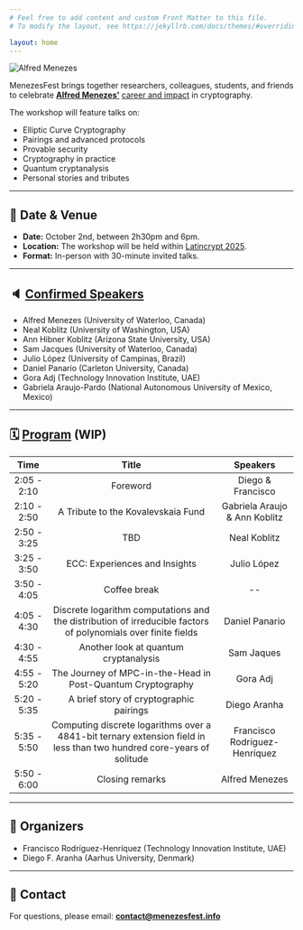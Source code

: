 ```yaml
---
# Feel free to add content and custom Front Matter to this file.
# To modify the layout, see https://jekyllrb.com/docs/themes/#overriding-theme-defaults

layout: home
---
```


<img src="/assets/images/menezes.png" alt="Alfred Menezes" class="side-image">

MenezesFest brings together researchers, colleagues, students, and friends to celebrate [**Alfred Menezes'**](https://uwaterloo.ca/scholar/ajmeneze) [career and impact](https://news.profoundimpact.com/2024/09/05/alfred-menezes/) in cryptography.  

The workshop will feature talks on:
- Elliptic Curve Cryptography
- Pairings and advanced protocols
- Provable security
- Cryptography in practice
- Quantum cryptanalysis
- Personal stories and tributes

---

## 📅 Date & Venue
- **Date:** October 2nd, between 2h30pm and 6pm.
- **Location:** The workshop will be held within [Latincrypt 2025](https://ciencias.medellin.unal.edu.co/eventos/latincrypt/).
- **Format:** In-person with 30-minute invited talks.

---

## 🔈 [Confirmed Speakers](/speakers/)
- Alfred Menezes (University of Waterloo, Canada)  
- Neal Koblitz (University of Washington, USA)  
- Ann Hibner Koblitz (Arizona State University, USA)  
- Sam Jacques (University of Waterloo, Canada)  
- Julio López (University of Campinas, Brazil)  
- Daniel Panario (Carleton University, Canada)  
- Gora Adj (Technology Innovation Institute, UAE)  
- Gabriela Araujo-Pardo (National Autonomous University of Mexico, Mexico)

---

## 🗓️ [Program](/speakers/) (WIP)

|     Time    |                                                          Title                                                          |            Speakers           |
|:-----------:|:-----------------------------------------------------------------------------------------------------------------------:|:-----------------------------:|
| 2:05 - 2:10 |                                                         Foreword                                                        |      Diego & Francisco      |
| 2:10 - 2:50 |                                            A Tribute to the Kovalevskaia Fund                                           | Gabriela Araujo & Ann Koblitz |
| 2:50 - 3:25 |                                                           TBD                                                           |          Neal Koblitz         |
| 3:25 - 3:50 |                                              ECC: Experiences and Insights                                              |          Julio López          |
| 3:50 - 4:05 |                                                       Coffee break                                                      |             --                |
| 4:05 - 4:30 |      Discrete logarithm computations and the distribution of irreducible factors of polynomials over finite fields      |         Daniel Panario        |
| 4:30 - 4:55 |                                          Another look at quantum cryptanalysis                                          |           Sam Jaques          |
| 4:55 - 5:20 |                                The Journey of MPC-in-the-Head in Post-Quantum Cryptography                              |            Gora Adj           |
| 5:20 - 5:35 |                                           A brief story of cryptographic pairings                                       |          Diego Aranha         |
| 5:35 - 5:50 |  Computing discrete logarithms over a 4841-bit ternary extension field in less than two hundred core-years of solitude  | Francisco Rodríguez-Henríquez |
| 5:50 - 6:00 |                                                     Closing remarks                                                     |         Alfred Menezes        |

---

## 🎩 Organizers
- Francisco Rodríguez-Henríquez (Technology Innovation Institute, UAE)
- Diego F. Aranha (Aarhus University, Denmark)  

---

## 📧 Contact
For questions, please email: **contact@menezesfest.info**


